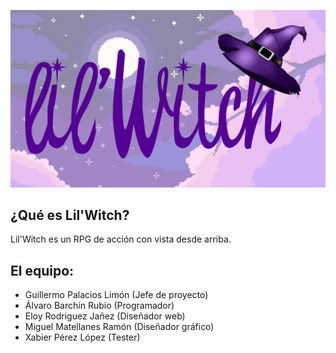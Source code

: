 ![alt text](https://github.com/TecnologiaVideojuegos/proyecto-videojuego-beyond-software/blob/master/Programacion/LilWitch/resources/logos/logo_1.png "Logo")

## ¿Qué es Lil'Witch?
Lil'Witch es un RPG de acción con vista desde arriba.

## El equipo:
* Guillermo Palacios Limón (Jefe de proyecto)
* Álvaro Barchín Rubio (Programador)
* Eloy Rodriguez Jañez (Diseñador web)
* Miguel Matellanes Ramón (Diseñador gráfico)
* Xabier Pérez López (Tester)